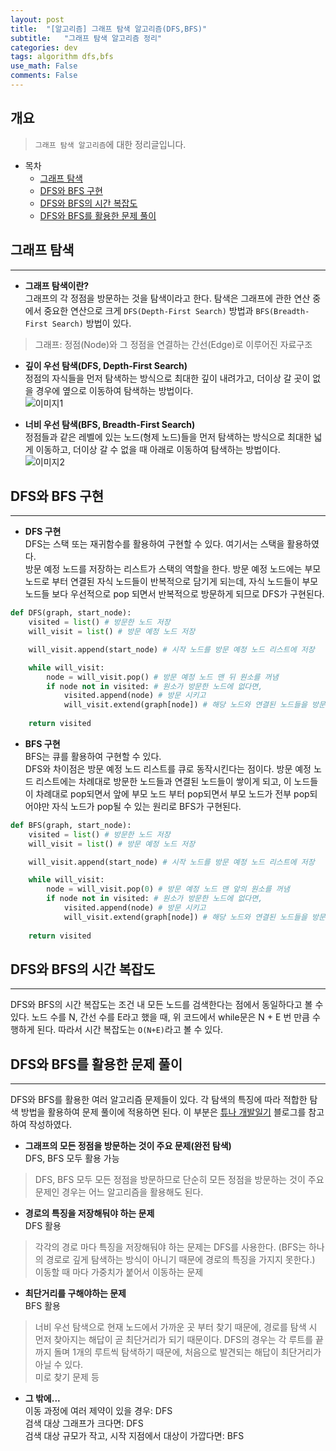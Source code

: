 ```yaml
---
layout: post
title:  "[알고리즘] 그래프 탐색 알고리즘(DFS,BFS)"
subtitle:   "그래프 탐색 알고리즘 정리"
categories: dev
tags: algorithm dfs,bfs
use_math: False
comments: False
---
```


## 개요
> `그래프 탐색 알고리즘`에 대한 정리글입니다.

- 목차
	- [그래프 탐색](#그래프-탐색) 
    - [DFS와 BFS 구현](#dfs와-bfs-구현)
    - [DFS와 BFS의 시간 복잡도](#dfs와-bfs의-시간-복잡도)
    - [DFS와 BFS를 활용한 문제 풀이](#dfs와-bfs를-활용한-문제-풀이)


## 그래프 탐색
---

* __그래프 탐색이란?__  
그래프의 각 정점을 방문하는 것을 탐색이라고 한다. 탐색은 그래프에 관한 연산 중에서 중요한 연산으로 크게 `DFS(Depth-First Search)` 방법과 `BFS(Breadth-First Search)` 방법이 있다.
> 그래프: 정점(Node)와 그 정점을 연결하는 간선(Edge)로 이루어진 자료구조

* __깊이 우선 탐색(DFS, Depth-First Search)__  
정점의 자식들을 먼저 탐색하는 방식으로 최대한 깊이 내려가고, 더이상 갈 곳이 없을 경우에 옆으로 이동하여 탐색하는 방법이다.  
![이미지1](https://jsim6342.github.io/assets/img/dev/algorithm/2021-04-26-dev-algorithm-dfs,bfs-picture1.gif)

* __너비 우선 탐색(BFS, Breadth-First Search)__  
정점들과 같은 레벨에 있는 노드(형제 노드)들을 먼저 탐색하는 방식으로 최대한 넓게 이동하고, 더이상 갈 수 없을 때 아래로 이동하여 탐색하는 방법이다.  
![이미지2](https://jsim6342.github.io/assets/img/dev/algorithm/2021-04-26-dev-algorithm-dfs,bfs-picture2.gif)

## DFS와 BFS 구현
---

* __DFS 구현__  
DFS는 스택 또는 재귀함수를 활용하여 구현할 수 있다. 여기서는 스택을 활용하였다.  
방문 예정 노드를 저장하는 리스트가 스택의 역할을 한다. 방문 예정 노드에는 부모 노드로 부터 연결된 자식 노드들이 반복적으로 담기게 되는데, 자식 노드들이 부모 노드들 보다 우선적으로 pop 되면서 반복적으로 방문하게 되므로 DFS가 구현된다.  
```python
def DFS(graph, start_node):
	visited = list() # 방문한 노드 저장
	will_visit = list() # 방문 예정 노드 저장

	will_visit.append(start_node) # 시작 노드를 방문 예정 노드 리스트에 저장

	while will_visit:
		node = will_visit.pop() # 방문 예정 노드 맨 뒤 원소를 꺼냄
		if node not in visited: # 원소가 방문한 노드에 없다면,
			visited.append(node) # 방문 시키고
			will_visit.extend(graph[node]) # 해당 노드와 연결된 노드들을 방문 예정 노드 리스트에 저장
		
	return visited
```  

* __BFS 구현__  
BFS는 큐를 활용하여 구현할 수 있다.  
DFS와 차이점은 방문 예정 노드 리스트를 큐로 동작시킨다는 점이다. 방문 예정 노드 리스트에는 차례대로 방문한 노드들과 연결된 노드들이 쌓이게 되고, 이 노드들이 차례대로 pop되면서 앞에 부모 노드 부터 pop되면서 부모 노드가 전부 pop되어야만 자식 노드가 pop될 수 있는 원리로 BFS가 구현된다.  
```python
def BFS(graph, start_node):
	visited = list() # 방문한 노드 저장
	will_visit = list() # 방문 예정 노드 저장

	will_visit.append(start_node) # 시작 노드를 방문 예정 노드 리스트에 저장

	while will_visit:
		node = will_visit.pop(0) # 방문 예정 노드 맨 앞의 원소를 꺼냄
		if node not in visited: # 원소가 방문한 노드에 없다면,
			visited.append(node) # 방문 시키고
			will_visit.extend(graph[node]) # 해당 노드와 연결된 노드들을 방문 예정 노드 리스트에 저장
		
	return visited
```  

## DFS와 BFS의 시간 복잡도
---
DFS와 BFS의 시간 복잡도는 조건 내 모든 노드를 검색한다는 점에서 동일하다고 볼 수 있다. 노드 수를 N, 간선 수를 E라고 했을 때, 위 코드에서 while문은 N + E 번 만큼 수행하게 된다. 따라서 시간 복잡도는 `O(N+E)`라고 볼 수 있다.


## DFS와 BFS를 활용한 문제 풀이
---
DFS와 BFS를 활용한 여러 알고리즘 문제들이 있다. 각 탐색의 특징에 따라 적합한 탐색 방법을 활용하여 문제 풀이에 적용하면 된다. 이 부분은 [튜나 개발일기](https://devuna.tistory.com/32 "블로그 이동") 블로그를 참고하여 작성하였다.  

* __그래프의 모든 정점을 방문하는 것이 주요 문제(완전 탐색)__  
DFS, BFS 모두 활용 가능  
> DFS, BFS 모두 모든 정점을 방문하므로 단순히 모든 정점을 방문하는 것이 주요 문제인 경우는 어느 알고리즘을 활용해도 된다.  

* __경로의 특징을 저장해둬야 하는 문제__  
DFS 활용  
> 각각의 경로 마다 특징을 저장해둬야 하는 문제는 DFS를 사용한다. 
> (BFS는 하나의 경로로 깊게 탐색하는 방식이 아니기 때문에 경로의 특징을 가지지 못한다.)  
> 이동할 때 마다 가중치가 붙어서 이동하는 문제  

* __최단거리를 구해야하는 문제__  
BFS 활용  
> 너비 우선 탐색으로 현재 노드에서 가까운 곳 부터 찾기 때문에, 경로를 탐색 시 먼저 찾아지는 해답이 곧 최단거리가 되기 때문이다. DFS의 경우는 각 루트를 끝까지 돌며 1개의 루트씩 탐색하기 때문에, 처음으로 발견되는 해답이 최단거리가 아닐 수 있다.  
> 미로 찾기 문제 등

* __그 밖에...__  
이동 과정에 여러 제약이 있을 경우: DFS  
검색 대상 그래프가 크다면: DFS  
검색 대상 규모가 작고, 시작 지점에서 대상이 가깝다면: BFS  

